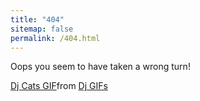 ```yaml
---
title: "404"
sitemap: false
permalink: /404.html
---
```


Oops you seem to have taken a wrong turn!

<div class="tenor-gif-embed" data-postid="5972396" data-share-method="host" data-aspect-ratio="1.95122" data-width="100%"><a href="https://tenor.com/view/dj-cats-music-record-turntable-gif-5972396">Dj Cats GIF</a>from <a href="https://tenor.com/search/dj-gifs">Dj GIFs</a></div> <script type="text/javascript" async src="https://tenor.com/embed.js"></script>
